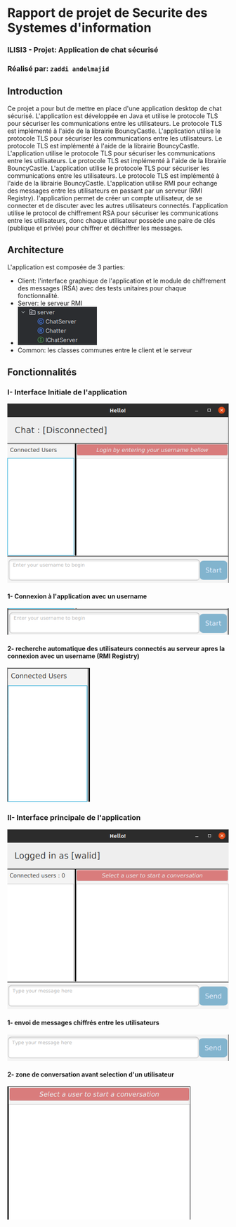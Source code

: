 # Rapport de projet de Securite des Systemes d'information
### ILISI3 - Projet: Application de chat sécurisé
### Réalisé par: ` zaddi andelmajid ` 
## Introduction
Ce projet a pour but de mettre en place d'une application desktop de chat sécurisé. L'application est développée en Java et utilise le protocole TLS pour sécuriser les communications entre les utilisateurs. Le protocole TLS est implémenté à l'aide de la librairie BouncyCastle. L'application utilise le protocole TLS pour sécuriser les communications entre les utilisateurs. Le protocole TLS est implémenté à l'aide de la librairie BouncyCastle. L'application utilise le protocole TLS pour sécuriser les communications entre les utilisateurs. Le protocole TLS est implémenté à l'aide de la librairie BouncyCastle. L'application utilise le protocole TLS pour sécuriser les communications entre les utilisateurs. Le protocole TLS est implémenté à l'aide de la librairie BouncyCastle. 
L'application utilise RMI pour echange des messages entre les utilisateurs en passant par un serveur (RMI Registry).
l'application permet de créer un compte utilisateur, de se connecter et de discuter avec les autres utilisateurs connectés.
l'application utilise le protocol de chiffrement RSA pour sécuriser les communications entre les utilisateurs, donc chaque utilisateur possède une paire de clés (publique et privée) pour chiffrer et déchiffrer les messages.
## Architecture
L'application est composée de 3 parties:
- Client: l'interface graphique de l'application et le module de chiffrement des messages (RSA) avec des tests unitaires pour chaque fonctionnalité.
- Server: le serveur RMI
- ![img.png](assets/img_arch_server.png)
- Common: les classes communes entre le client et le serveur

## Fonctionnalités
### I- Interface Initiale de l'application
![img.png](assets/img_app_username_screen.png)
#### 1- Connexion à l'application avec un username
![img.png](assets/img_app_insert_username.png)
#### 2- recherche automatique des utilisateurs connectés au serveur apres la connexion avec un username (RMI Registry)
![img.png](assets/img_app_search_user.png)

### II- Interface principale de l'application
![img.png](assets/img_app_chat_screen.png)

#### 1- envoi de messages chiffrés entre les utilisateurs
![img.png](assets/img_app_send_message.png)
#### 2- zone de conversation avant selection d'un utilisateur
![img.png](assets/img_app_chat_zone.png)
